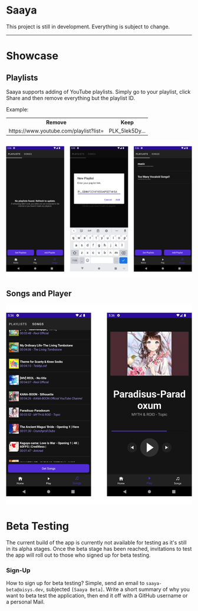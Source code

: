 # Saaya

This project is still in development. Everything is subject to change.

<hr>

# Showcase


## Playlists

Saaya supports adding of YouTube playlists. Simply go to your playlist, click Share and then remove everything but the playlist ID.

Example:
<table style="width: 100%;">
  <tr>
    <th>Remove</th>
    <th>Keep</th>
  </tr>
  <tr>
    <td>https://www.youtube.com/playlist?list=</td>
    <td>PLK_5lek5Dy...</td>
  </tr>
</table>

<div style="text-align: center">
  <img src="./profile/showcase/playlists_overview.png"/>
</div>


## Songs and Player

<div style="text-align: center">
  <img src="./profile/showcase/songs_overview.png"/>
</div>


# Beta Testing

The current build of the app is currently not available for testing as it's still in its alpha stages. Once the beta stage has been reached, invitations to test the app will roll out to those who signed up for beta testing.

### Sign-Up

How to sign up for beta testing? Simple, send an email to `saaya-beta@aisys.dev`, subjected `[Saaya Beta]`. Write a short summary of why you want to beta test the application, then end it off with a GitHub username or a personal Mail.
